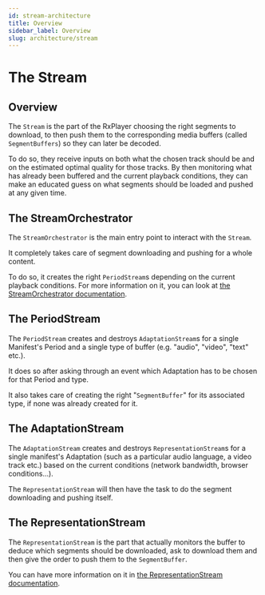 ```yaml
---
id: stream-architecture
title: Overview
sidebar_label: Overview
slug: architecture/stream
---
```


# The Stream

## Overview

The `Stream` is the part of the RxPlayer choosing the right segments to
download, to then push them to the corresponding media buffers (called
`SegmentBuffers`) so they can later be decoded.

To do so, they receive inputs on both what the chosen track should be and on the
estimated optimal quality for those tracks. By then monitoring what has already
been buffered and the current playback conditions, they can make an educated
guess on what segments should be loaded and pushed at any given time.

## The StreamOrchestrator

The `StreamOrchestrator` is the main entry point to interact with the
`Stream`.

It completely takes care of segment downloading and pushing for a whole content.

To do so, it creates the right `PeriodStream`s depending on the current
playback conditions.
For more information on it, you can look at [the StreamOrchestrator
documentation](./stream_orchestrator.md).

## The PeriodStream

The `PeriodStream` creates and destroys `AdaptationStream`s for a single
Manifest's Period and a single type of buffer (e.g. "audio", "video", "text"
etc.).

It does so after asking through an event which Adaptation has to be chosen for
that Period and type.

It also takes care of creating the right "`SegmentBuffer`" for its associated
type, if none was already created for it.

## The AdaptationStream

The `AdaptationStream` creates and destroys `RepresentationStream`s for a
single manifest's Adaptation (such as a particular audio language, a video track
etc.) based on the current conditions (network bandwidth, browser
conditions...).

The `RepresentationStream` will then have the task to do the
segment downloading and pushing itself.

## The RepresentationStream

The `RepresentationStream` is the part that actually monitors the buffer to
deduce which segments should be downloaded, ask to download them and then give
the order to push them to the `SegmentBuffer`.

You can have more information on it in [the RepresentationStream
documentation](./representation_stream.md).
